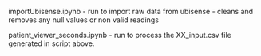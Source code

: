 importUbisense.ipynb - run to import raw data from ubisense - cleans and removes any null values or non valid readings

patient_viewer_seconds.ipynb - run to process the XX_input.csv file generated in script above.

